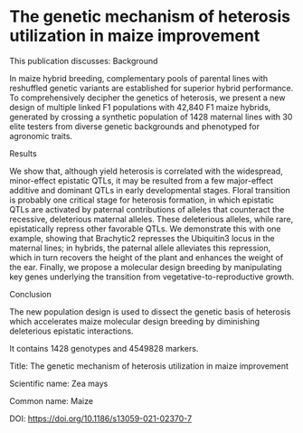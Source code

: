 # The genetic mechanism of heterosis utilization in maize improvement

This publication discusses: Background

In maize hybrid breeding, complementary pools of parental lines with reshuffled genetic variants are established for superior hybrid performance. To comprehensively decipher the genetics of heterosis, we present a new design of multiple linked F1 populations with 42,840 F1 maize hybrids, generated by crossing a synthetic population of 1428 maternal lines with 30 elite testers from diverse genetic backgrounds and phenotyped for agronomic traits.



Results

We show that, although yield heterosis is correlated with the widespread, minor-effect epistatic QTLs, it may be resulted from a few major-effect additive and dominant QTLs in early developmental stages. Floral transition is probably one critical stage for heterosis formation, in which epistatic QTLs are activated by paternal contributions of alleles that counteract the recessive, deleterious maternal alleles. These deleterious alleles, while rare, epistatically repress other favorable QTLs. We demonstrate this with one example, showing that Brachytic2 represses the Ubiquitin3 locus in the maternal lines; in hybrids, the paternal allele alleviates this repression, which in turn recovers the height of the plant and enhances the weight of the ear. Finally, we propose a molecular design breeding by manipulating key genes underlying the transition from vegetative-to-reproductive growth.



Conclusion

The new population design is used to dissect the genetic basis of heterosis which accelerates maize molecular design breeding by diminishing deleterious epistatic interactions.

It contains 1428 genotypes and 4549828 markers.

Title: The genetic mechanism of heterosis utilization in maize improvement

Scientific name: Zea mays

Common name: Maize

DOI: https://doi.org/10.1186/s13059-021-02370-7


